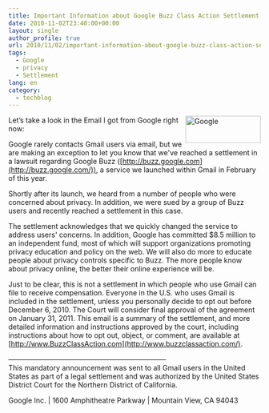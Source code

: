 ```yaml
---
title: Important Information about Google Buzz Class Action Settlement
date: 2010-11-02T23:40:00+00:00
layout: single
author_profile: true
url: 2010/11/02/important-information-about-google-buzz-class-action-settlement/
tags:
  - Google
  - privacy
  - Settlement
lang: en
category: 
  - techblog
---
```

[<img title="Google" border="0" alt="Google" align="right" src="http://lh4.ggpht.com/_vaUVXcmC3OI/TNCaevZ1wAI/AAAAAAAAC_s/UgLUJoR2KMY/Google_thumb%5B2%5D.png?imgmax=800" width="150" height="54" />](http://lh3.ggpht.com/_vaUVXcmC3OI/TNCaZ34j14I/AAAAAAAAC_o/Zwyblwl9z00/s1600-h/Google%5B4%5D.png)Let’s take a look in the Email I got from Google right now:

Google rarely contacts Gmail users via email, but we are making an exception to let you know that we've reached a settlement in a lawsuit regarding Google Buzz ([http://buzz.google.com](http://buzz.google.com/)), a service we launched within Gmail in February of this year.

Shortly after its launch, we heard from a number of people who were concerned about privacy. In addition, we were sued by a group of Buzz users and recently reached a settlement in this case.

The settlement acknowledges that we quickly changed the service to address users' concerns. In addition, Google has committed $8.5 million to an independent fund, most of which will support organizations promoting privacy education and policy on the web. We will also do more to educate people about privacy controls specific to Buzz. The more people know about privacy online, the better their online experience will be.

Just to be clear, this is not a settlement in which people who use Gmail can file to receive compensation. Everyone in the U.S. who uses Gmail is included in the settlement, unless you personally decide to opt out before December 6, 2010. The Court will consider final approval of the agreement on January 31, 2011. This email is a summary of the settlement, and more detailed information and instructions approved by the court, including instructions about how to opt out, object, or comment, are available at [http://www.BuzzClassAction.com](http://www.buzzclassaction.com/).

——————————————————————–  
This mandatory announcement was sent to all Gmail users in the United States as part of a legal settlement and was authorized by the United States District Court for the Northern District of California.

Google Inc. | 1600 Amphitheatre Parkway | Mountain View, CA 94043